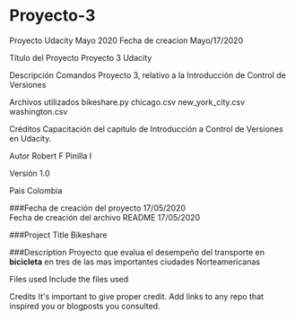 ﻿# Proyecto-3
Proyecto Udacity Mayo 2020
Fecha de creacion
Mayo/17/2020

Título del Proyecto
Proyecto 3 Udacity

Descripción
Comandos Proyecto 3, relativo a la Introducción de Control de Versiones

Archivos utilizados
bikeshare.py
chicago.csv
new_york_city.csv
washington.csv

Créditos
Capacitación del capitulo de Introducción a Control de Versiones en Udacity.

Autor
Robert F Pinilla I

Versión
1.0

Pais
Colombia

###Fecha de creación del proyecto
17/05/2020 <br>Fecha de creación del archivo README 17/05/2020


###Project Title
Bikeshare

###Description
Proyecto que evalua el desempeño del transporte en <b>bicicleta</b>
en tres de las mas importantes ciudades Norteamericanas

Files used
Include the files used

Credits
It's important to give proper credit. Add links to any repo that inspired you or blogposts you consulted.